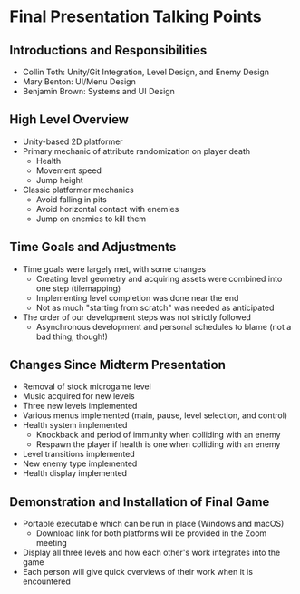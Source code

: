 # Final Presentation Talking Points

## Introductions and Responsibilities

- Collin Toth: Unity/Git Integration, Level Design, and Enemy Design
- Mary Benton: UI/Menu Design
- Benjamin Brown: Systems and UI Design

## High Level Overview

- Unity-based 2D platformer
- Primary mechanic of attribute randomization on player death
    - Health
    - Movement speed
    - Jump height
- Classic platformer mechanics
    - Avoid falling in pits
    - Avoid horizontal contact with enemies
    - Jump on enemies to kill them

## Time Goals and Adjustments

- Time goals were largely met, with some changes
    - Creating level geometry and acquiring assets were combined into one step (tilemapping)
    - Implementing level completion was done near the end
    - Not as much "starting from scratch" was needed as anticipated
- The order of our development steps was not strictly followed
    - Asynchronous development and personal schedules to blame (not a bad thing, though!)

## Changes Since Midterm Presentation

- Removal of stock microgame level
- Music acquired for new levels
- Three new levels implemented
- Various menus implemented (main, pause, level selection, and control)
- Health system implemented
    - Knockback and period of immunity when colliding with an enemy
    - Respawn the player if health is one when colliding with an enemy
- Level transitions implemented
- New enemy type implemented
- Health display implemented

## Demonstration and Installation of Final Game

- Portable executable which can be run in place (Windows and macOS)
    - Download link for both platforms will be provided in the Zoom meeting
- Display all three levels and how each other's work integrates into the game
- Each person will give quick overviews of their work when it is encountered
